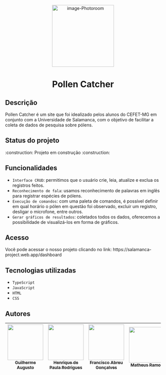 <p align="center">
  <img width="200" height="200" alt="image-Photoroom" src="https://github.com/user-attachments/assets/d1ce4253-c1ef-4833-9fd5-fbb6fb1b6514" />
</p>

<h1 align="center"> Pollen Catcher </h1>

<h2>Descrição</h2>
Pollen Catcher é um site que foi idealizado pelos alunos do CEFET-MG em conjunto com a Universidade de Salamanca, com o objetivo de facilitar a coleta de dados de pesquisa sobre pólens.

<h2>Status do projeto</h2>
:construction: Projeto em construção :construction:

<h2>Funcionalidades</h2>

- `Interface CRUD`: permitimos que o usuário crie, leia, atualize e exclua os registros feitos.
- `Reconhecimento de fala`: usamos reconhecimento de palavras em inglês para registrar espécies de pólens.
- `Execução de comandos`: com uma paleta de comandos, é possível definir em qual horário o pólen em questão foi observado, excluir um registro, desligar o microfone, entre outros.
- `Gerar gráficos de resultados`: coletados todos os dados, oferecemos a possibilidade de visualizá-los em forma de gráficos.

<h2>Acesso</h2>
Você pode acessar o nosso projeto clicando no link: https://salamanca-project.web.app/dashboard

<h2>Tecnologias utilizadas</h2>

- `TypeScript`
- `JavaScript`
- `HTML`
- `CSS`

<h2>Autores</h2>

| [<img loading="lazy" src="https://avatars.githubusercontent.com/u/51031674?v=4" width=115><br><sub>Guilherme Augusto</sub>](https://github.com/Guilhermeaug) |  [<img loading="lazy" src="https://avatars.githubusercontent.com/u/67330930?v=4" width=115><br><sub>Henrique de Paula Rodrigues</sub>](https://github.com/bidwolf) |  [<img loading="lazy" src="https://avatars.githubusercontent.com/u/71090685?v=4" width=115><br><sub>Francisco Abreu Gonçalves</sub>](https://github.com/Francis1408) | [<img loading="lazy" src="https://avatars.githubusercontent.com/u/164511796?v=4" width=115><br><sub>Matheus Ramos</sub>](https://github.com/matheusd-ramos) |
| :---: | :---: | :---: | :---: |
